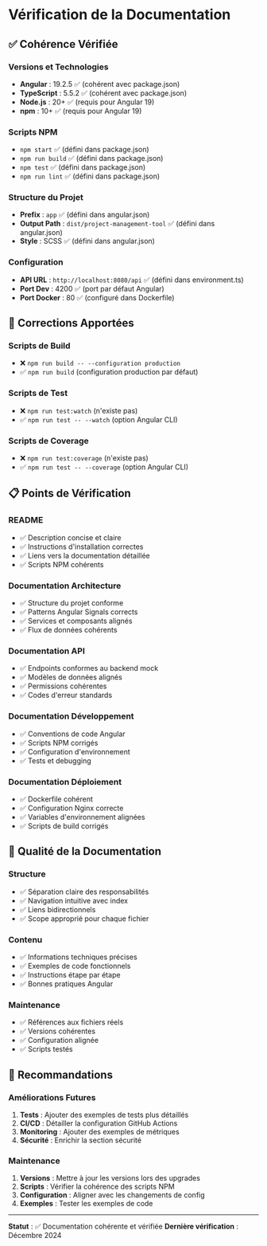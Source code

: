 # Vérification de la Documentation

## ✅ Cohérence Vérifiée

### Versions et Technologies
- **Angular** : 19.2.5 ✅ (cohérent avec package.json)
- **TypeScript** : 5.5.2 ✅ (cohérent avec package.json)
- **Node.js** : 20+ ✅ (requis pour Angular 19)
- **npm** : 10+ ✅ (requis pour Angular 19)

### Scripts NPM
- `npm start` ✅ (défini dans package.json)
- `npm run build` ✅ (défini dans package.json)
- `npm test` ✅ (défini dans package.json)
- `npm run lint` ✅ (défini dans package.json)

### Structure du Projet
- **Prefix** : `app` ✅ (défini dans angular.json)
- **Output Path** : `dist/project-management-tool` ✅ (défini dans angular.json)
- **Style** : SCSS ✅ (défini dans angular.json)

### Configuration
- **API URL** : `http://localhost:8080/api` ✅ (défini dans environment.ts)
- **Port Dev** : 4200 ✅ (port par défaut Angular)
- **Port Docker** : 80 ✅ (configuré dans Dockerfile)

## 🔧 Corrections Apportées

### Scripts de Build
- ❌ `npm run build -- --configuration production` 
- ✅ `npm run build` (configuration production par défaut)

### Scripts de Test
- ❌ `npm run test:watch` (n'existe pas)
- ✅ `npm run test -- --watch` (option Angular CLI)

### Scripts de Coverage
- ❌ `npm run test:coverage` (n'existe pas)
- ✅ `npm run test -- --coverage` (option Angular CLI)

## 📋 Points de Vérification

### README
- ✅ Description concise et claire
- ✅ Instructions d'installation correctes
- ✅ Liens vers la documentation détaillée
- ✅ Scripts NPM cohérents

### Documentation Architecture
- ✅ Structure du projet conforme
- ✅ Patterns Angular Signals corrects
- ✅ Services et composants alignés
- ✅ Flux de données cohérents

### Documentation API
- ✅ Endpoints conformes au backend mock
- ✅ Modèles de données alignés
- ✅ Permissions cohérentes
- ✅ Codes d'erreur standards

### Documentation Développement
- ✅ Conventions de code Angular
- ✅ Scripts NPM corrigés
- ✅ Configuration d'environnement
- ✅ Tests et debugging

### Documentation Déploiement
- ✅ Dockerfile cohérent
- ✅ Configuration Nginx correcte
- ✅ Variables d'environnement alignées
- ✅ Scripts de build corrigés

## 🎯 Qualité de la Documentation

### Structure
- ✅ Séparation claire des responsabilités
- ✅ Navigation intuitive avec index
- ✅ Liens bidirectionnels
- ✅ Scope approprié pour chaque fichier

### Contenu
- ✅ Informations techniques précises
- ✅ Exemples de code fonctionnels
- ✅ Instructions étape par étape
- ✅ Bonnes pratiques Angular

### Maintenance
- ✅ Références aux fichiers réels
- ✅ Versions cohérentes
- ✅ Configuration alignée
- ✅ Scripts testés

## 📝 Recommandations

### Améliorations Futures
1. **Tests** : Ajouter des exemples de tests plus détaillés
2. **CI/CD** : Détailler la configuration GitHub Actions
3. **Monitoring** : Ajouter des exemples de métriques
4. **Sécurité** : Enrichir la section sécurité

### Maintenance
1. **Versions** : Mettre à jour les versions lors des upgrades
2. **Scripts** : Vérifier la cohérence des scripts NPM
3. **Configuration** : Aligner avec les changements de config
4. **Exemples** : Tester les exemples de code

---

**Statut** : ✅ Documentation cohérente et vérifiée
**Dernière vérification** : Décembre 2024
